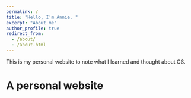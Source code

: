 ```yaml
---
permalink: /
title: "Hello, I'm Annie. "
excerpt: "About me"
author_profile: true
redirect_from: 
  - /about/
  - /about.html
---
```


This is my personal website to note what I learned and thought about CS.

A  personal website
======

